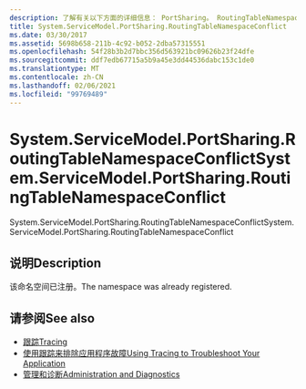 ```yaml
---
description: 了解有关以下方面的详细信息： PortSharing。 RoutingTableNamespaceConflict
title: System.ServiceModel.PortSharing.RoutingTableNamespaceConflict
ms.date: 03/30/2017
ms.assetid: 5698b658-211b-4c92-b052-2dba57315551
ms.openlocfilehash: 54f28b3b2d7bbc356d563921bc09626b23f24dfe
ms.sourcegitcommit: ddf7edb67715a5b9a45e3dd44536dabc153c1de0
ms.translationtype: MT
ms.contentlocale: zh-CN
ms.lasthandoff: 02/06/2021
ms.locfileid: "99769489"
---
```

# <a name="systemservicemodelportsharingroutingtablenamespaceconflict"></a><span data-ttu-id="378e9-103">System.ServiceModel.PortSharing.RoutingTableNamespaceConflict</span><span class="sxs-lookup"><span data-stu-id="378e9-103">System.ServiceModel.PortSharing.RoutingTableNamespaceConflict</span></span>

<span data-ttu-id="378e9-104">System.ServiceModel.PortSharing.RoutingTableNamespaceConflict</span><span class="sxs-lookup"><span data-stu-id="378e9-104">System.ServiceModel.PortSharing.RoutingTableNamespaceConflict</span></span>  
  
## <a name="description"></a><span data-ttu-id="378e9-105">说明</span><span class="sxs-lookup"><span data-stu-id="378e9-105">Description</span></span>  

 <span data-ttu-id="378e9-106">该命名空间已注册。</span><span class="sxs-lookup"><span data-stu-id="378e9-106">The namespace was already registered.</span></span>  
  
## <a name="see-also"></a><span data-ttu-id="378e9-107">请参阅</span><span class="sxs-lookup"><span data-stu-id="378e9-107">See also</span></span>

- [<span data-ttu-id="378e9-108">跟踪</span><span class="sxs-lookup"><span data-stu-id="378e9-108">Tracing</span></span>](index.md)
- [<span data-ttu-id="378e9-109">使用跟踪来排除应用程序故障</span><span class="sxs-lookup"><span data-stu-id="378e9-109">Using Tracing to Troubleshoot Your Application</span></span>](using-tracing-to-troubleshoot-your-application.md)
- [<span data-ttu-id="378e9-110">管理和诊断</span><span class="sxs-lookup"><span data-stu-id="378e9-110">Administration and Diagnostics</span></span>](../index.md)

